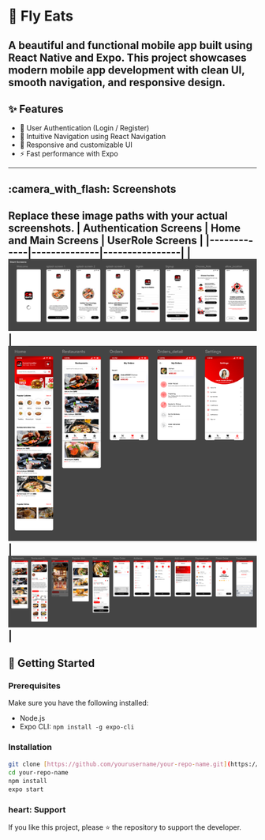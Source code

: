 # :iphone: Fly Eats
A beautiful and functional mobile app built using **React Native** and **Expo**. This project showcases modern mobile app development with clean UI, smooth navigation, and responsive design.
---
## :sparkles: Features
- :closed_lock_with_key: User Authentication (Login / Register)
- :compass: Intuitive Navigation using React Navigation
- :art: Responsive and customizable UI
- :zap: Fast performance with Expo
---
## :camera_with_flash: Screenshots
Replace these image paths with your actual screenshots.
| Authentication Screens | Home and Main Screens | UserRole Screens |
|-------------|--------------|----------------|
| ![Authentication](./screenshots/authentication.png) | ![Home](./screenshots/home.png) | ![UserRole](./screenshots/userRole.png) |
---
## :rocket: Getting Started
### Prerequisites
Make sure you have the following installed:
- Node.js
- Expo CLI: `npm install -g expo-cli`
### Installation
```bash
git clone [https://github.com/yourusername/your-repo-name.git](https://github.com/Khuwaja-Umair/fly-eats.git)
cd your-repo-name
npm install
expo start
```

### heart: Support
If you like this project, please :star:️ the repository to support the developer.
